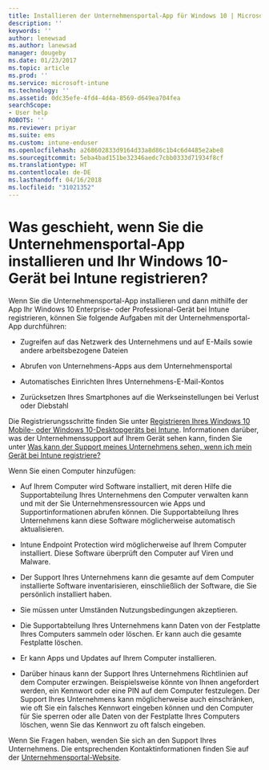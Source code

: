 ```yaml
---
title: Installieren der Unternehmensportal-App für Windows 10 | Microsoft-Dokumentation
description: ''
keywords: ''
author: lenewsad
ms.author: lanewsad
manager: dougeby
ms.date: 01/23/2017
ms.topic: article
ms.prod: ''
ms.service: microsoft-intune
ms.technology: ''
ms.assetid: 0dc35efe-4fd4-4d4a-8569-d649ea704fea
searchScope:
- User help
ROBOTS: ''
ms.reviewer: priyar
ms.suite: ems
ms.custom: intune-enduser
ms.openlocfilehash: a268602833d9164d33a8d86c1b4c6d4485e2abe8
ms.sourcegitcommit: 5eba4bad151be32346aedc7cbb0333d71934f8cf
ms.translationtype: HT
ms.contentlocale: de-DE
ms.lasthandoff: 04/16/2018
ms.locfileid: "31021352"
---
```

# <a name="what-happens-if-you-install-the-company-portal-app-and-enroll-your-windows-10-device-in-intune"></a>Was geschieht, wenn Sie die Unternehmensportal-App installieren und Ihr Windows 10-Gerät bei Intune registrieren?

Wenn Sie die Unternehmensportal-App installieren und dann mithilfe der App Ihr Windows 10 Enterprise- oder Professional-Gerät bei Intune registrieren, können Sie folgende Aufgaben mit der Unternehmensportal-App durchführen:

-   Zugreifen auf das Netzwerk des Unternehmens und auf E-Mails sowie andere arbeitsbezogene Dateien

-   Abrufen von Unternehmens-Apps aus dem Unternehmensportal

-   Automatisches Einrichten Ihres Unternehmens-E-Mail-Kontos

-   Zurücksetzen Ihres Smartphones auf die Werkseinstellungen bei Verlust oder Diebstahl

Die Registrierungsschritte finden Sie unter [Registrieren Ihres Windows 10 Mobile- oder Windows 10-Desktopgeräts bei Intune](enroll-your-w10-phone-or-w10-pc-windows.md). Informationen darüber, was der Unternehmenssupport auf Ihrem Gerät sehen kann, finden Sie unter [Was kann der Support meines Unternehmens sehen, wenn ich mein Gerät bei Intune registriere?](what-info-can-your-company-see-when-you-enroll-your-device-in-intune.md)

Wenn Sie einen Computer hinzufügen:

-   Auf Ihrem Computer wird Software installiert, mit deren Hilfe die Supportabteilung Ihres Unternehmens den Computer verwalten kann und mit der Sie Unternehmensressourcen wie Apps und Supportinformationen abrufen können. Die Supportabteilung Ihres Unternehmens kann diese Software möglicherweise automatisch aktualisieren.

-   Intune Endpoint Protection wird möglicherweise auf Ihrem Computer installiert. Diese Software überprüft den Computer auf Viren und Malware.

-   Der Support Ihres Unternehmens kann die gesamte auf dem Computer installierte Software inventarisieren, einschließlich der Software, die Sie persönlich installiert haben.

-   Sie müssen unter Umständen Nutzungsbedingungen akzeptieren.

-   Die Supportabteilung Ihres Unternehmens kann Daten von der Festplatte Ihres Computers sammeln oder löschen. Er kann auch die gesamte Festplatte löschen.

-   Er kann Apps und Updates auf Ihrem Computer installieren.

-   Darüber hinaus kann der Support Ihres Unternehmens Richtlinien auf dem Computer erzwingen. Beispielsweise könnte von Ihnen angefordert werden, ein Kennwort oder eine PIN auf dem Computer festzulegen. Der Support Ihres Unternehmens kann möglicherweise auch einschränken, wie oft Sie ein falsches Kennwort eingeben können und den Computer für Sie sperren oder alle Daten von der Festplatte Ihres Computers löschen, wenn Sie das Kennwort zu oft falsch eingeben.

Wenn Sie Fragen haben, wenden Sie sich an den Support Ihres Unternehmens. Die entsprechenden Kontaktinformationen finden Sie auf der [Unternehmensportal-Website](https://portal.manage.microsoft.com#HelpDeskDialog).
